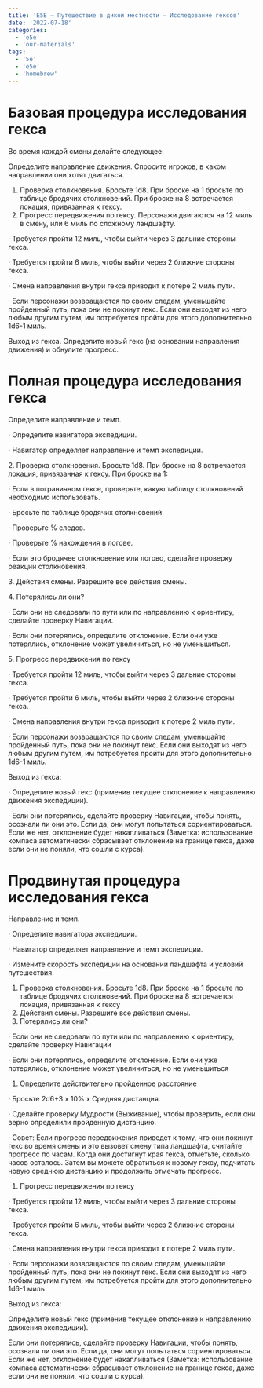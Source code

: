 ```yaml
---
title: 'E5E – Путешествие в дикой местности – Исследование гексов'
date: '2022-07-18'
categories:
  - 'e5e'
  - 'our-materials'
tags:
  - '5e'
  - 'e5e'
  - 'homebrew'
---
```


# Базовая процедура исследования гекса

Во время каждой смены делайте следующее:

Определите направление движения. Спросите игроков, в каком направлении они хотят двигаться.

1. Проверка столкновения. Бросьте 1d8. При броске на 1 бросьте по таблице бродячих столкновений. При броске на 8 встречается локация, привязанная к гексу.
2. Прогресс передвижения по гексу. Персонажи двигаются на 12 миль в смену, или 6 миль по сложному ландшафту.

· Требуется пройти 12 миль, чтобы выйти через 3 дальние стороны гекса.

· Требуется пройти 6 миль, чтобы выйти через 2 ближние стороны гекса.

· Смена направления внутри гекса приводит к потере 2 миль пути.

· Если персонажи возвращаются по своим следам, уменьшайте пройденный путь, пока они не покинут гекс. Если они выходят из него любым другим путем, им потребуется пройти для этого дополнительно 1d6-1 миль.

Выход из гекса. Определите новый гекс (на основании направления движения) и обнулите прогресс.

# Полная процедура исследования гекса

Определите направление и темп.

· Определите навигатора экспедиции.

· Навигатор определяет направление и темп экспедиции.

2\. Проверка столкновения. Бросьте 1d8. При броске на 8 встречается локация, привязанная к гексу. При броске на 1:

· Если в пограничном гексе, проверьте, какую таблицу столкновений необходимо использовать.

· Бросьте по таблице бродячих столкновений.

· Проверьте % следов.

· Проверьте % нахождения в логове.

· Если это бродячее столкновение или логово, сделайте проверку реакции столкновения.

3\. Действия смены. Разрешите все действия смены.

4\. Потерялись ли они?

· Если они не следовали по пути или по направлению к ориентиру, сделайте проверку Навигации.

· Если они потерялись, определите отклонение. Если они уже потерялись, отклонение может увеличиться, но не уменьшиться.

5\. Прогресс передвижения по гексу

· Требуется пройти 12 миль, чтобы выйти через 3 дальние стороны гекса.

· Требуется пройти 6 миль, чтобы выйти через 2 ближние стороны гекса.

· Смена направления внутри гекса приводит к потере 2 миль пути.

· Если персонажи возвращаются по своим следам, уменьшайте пройденный путь, пока они не покинут гекс. Если они выходят из него любым другим путем, им потребуется пройти для этого дополнительно 1d6-1 миль.

Выход из гекса:

· Определите новый гекс (применив текущее отклонение к направлению движения экспедиции).

· Если они потерялись, сделайте проверку Навигации, чтобы понять, осознали ли они это. Если да, они могут попытаться сориентироваться. Если же нет, отклонение будет накапливаться (Заметка: использование компаса автоматически сбрасывает отклонение на границе гекса, даже если они не поняли, что сошли с курса).

# Продвинутая процедура исследования гекса

Направление и темп.

· Определите навигатора экспедиции.

· Навигатор определяет направление и темп экспедиции.

· Измените скорость экспедиции на основании ландшафта и условий путешествия.

1. Проверка столкновения. Бросьте 1d8. При броске на 1 бросьте по таблице бродячих столкновений. При броске на 8 встречается локация, привязанная к гексу
2. Действия смены. Разрешите все действия смены.
3. Потерялись ли они?

· Если они не следовали по пути или по направлению к ориентиру, сделайте проверку Навигации

· Если они потерялись, определите отклонение. Если они уже потерялись, отклонение может увеличиться, но не уменьшиться

1. Определите действительно пройденное расстояние

· Бросьте 2d6+3 x 10% x Средняя дистанция.

· Сделайте проверку Мудрости (Выживание), чтобы проверить, если они верно определили пройденную дистанцию.

· Совет: Если прогресс передвижения приведет к тому, что они покинут гекс во время смены и это вызовет смену типа ландшафта, считайте прогресс по часам. Когда они достигнут края гекса, отметьте, сколько часов осталось. Затем вы можете обратиться к новому гексу, подчитать новую среднюю дистанцию и продолжить отмечать прогресс.

1. Прогресс передвижения по гексу

· Требуется пройти 12 миль, чтобы выйти через 3 дальние стороны гекса.

· Требуется пройти 6 миль, чтобы выйти через 2 ближние стороны гекса.

· Смена направления внутри гекса приводит к потере 2 миль пути.

· Если персонажи возвращаются по своим следам, уменьшайте пройденный путь, пока они не покинут гекс. Если они выходят из него любым другим путем, им потребуется пройти для этого дополнительно 1d6-1 миль

Выход из гекса:

Определите новый гекс (применив текущее отклонение к направлению движения экспедиции).

Если они потерялись, сделайте проверку Навигации, чтобы понять, осознали ли они это. Если да, они могут попытаться сориентироваться. Если же нет, отклонение будет накапливаться (Заметка: использование компаса автоматически сбрасывает отклонение на границе гекса, даже если они не поняли, что сошли с курса).
